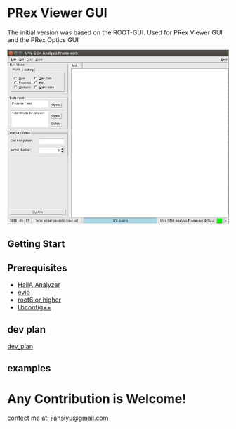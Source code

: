 # PRex Viewer GUI
 
The initial version was based on the ROOT-GUI. Used for PRex Viewer GUI and the PRex Optics GUI

![](doc/root_gui.png)
## Getting Start

## Prerequisites
*   [HallA Analyzer]()
*	[evio](https://coda.jlab.org/drupal/content/event-io-evio)
*	[root6 or higher](https://root.cern.ch/downloading-root)
*	[libconfig++](http://www.hyperrealm.com/oss_libconfig.shtml)
	
## dev plan


[dev_plan](dev_plan/dev_plan.md)

## examples


# Any Contribution is Welcome!

contect me at: jiansiyu@gmail.com
